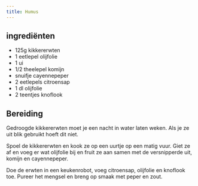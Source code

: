 ```yaml
---
title: Humus
---
```


## ingrediënten

* 125g kikkererwten
* 1 eetlepel olijfolie
* 1 ui
* 1/2 theelepel komijn
* snuifje cayennepeper
* 2 eetlepels citroensap
* 1 dl olijfolie
* 2 teentjes knoflook

##  Bereiding 

Gedroogde kikkererwten moet je een nacht in water laten weken. Als je ze uit blik gebruikt hoeft dit niet.

Spoel de kikkererwten en kook ze op een uurtje op een matig vuur. Giet ze af en voeg er wat olijfolie bij en fruit ze aan samen met de versnipperde uit, komijn en cayennepeper.

Doe de erwten in een keukenrobot, voeg citroensap, olijfolie en knoflook toe. Pureer het mengsel en breng op smaak met peper en zout.

